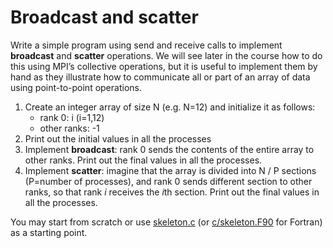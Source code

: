 <!-- Adapted from material by EPCC https://github.com/EPCCed/archer2-MPI-2020-05-14 -->

# Broadcast and scatter

Write a simple program using send and receive calls to implement **broadcast** and **scatter**
operations. We will see later in the course how to do this using MPI’s collective operations, 
but it is useful to implement them by hand as they illustrate how to communicate all or part 
of an array of data using point-to-point operations.

1. Create an integer array of size N (e.g. N=12) and initialize it as follows:
   - rank 0: i (i=1,12)
   - other ranks: -1
2. Print out the initial values in all the processes
3. Implement **broadcast**: rank 0 sends the contents of the entire array to other ranks.
   Print out the final values in all the processes.
4. Implement **scatter**: imagine that the array is divided into N / P sections (P=number of
   processes), and rank 0 sends different section to other ranks, so that rank *i* receives 
   the *i*th section. Print out the final values in all the processes.


You may start from scratch or use [skeleton.c](skeleton.cpp) (or
[c/skeleton.F90](fortran/skeleton.F90) for Fortran) as a starting point.

